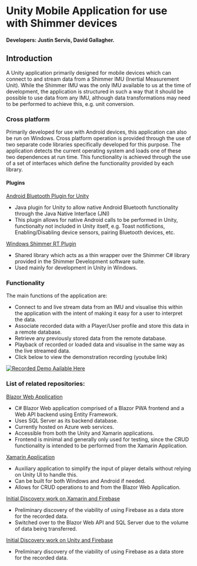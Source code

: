 # Unity Mobile Application for use with Shimmer devices
#### Developers: Justin Servis, David Gallagher.

## Introduction
A Unity application primarily designed for mobile devices which can connect to and stream data from a Shimmer IMU (Inertial Measurement Unit).  While the Shimmer IMU was the only IMU available to us at the time of development, the application is structured in such a way that it should be possible to use data from any IMU, although data transformations may need to be performed to achieve this, e.g. unit conversion.

### Cross platform

Primarily developed for use with Android devices, this application can also be run on Windows. Cross platform operation is provided through the use of two separate code libraries specifically developed for this purpose. The application detects the current operating system and loads one of these two dependences at run time. This functionality is achieved through the use of a set of interfaces which define the functionality provided by each library.

#### Plugins

[Android Bluetooth Plugin for Unity](https://github.com/SerjiVutinss/unity-android-bluetooth-plugin)  
* Java plugin for Unity to allow native Android Bluetooth functionality through the Java Native Interface (JNI)
* This plugin allows for native Android calls to be performed in Unity, functionalty not included in Unity itself, e.g. Toast notifictions, Enabling/Disabling device sensors, pairing Bluetooth devices, etc.

[Windows Shimmer RT Plugin](https://github.com/SerjiVutinss/ShimmerRT_Library)
* Shared library which acts as a thin wrapper over the Shimmer C# library provided in the Shimmer Development software suite.
* Used mainly for development in Unity in Windows.

### Functionality

The main functions of the application are:

* Connect to and live stream data from an IMU and visualise this within the application with the intent of making it easy for a user to interpret the data.
* Associate recorded data with a Player/User profile and store this data in a remote database.
* Retrieve any previously stored data from the remote database.
* Playback of recorded or loaded data and visualise in the same way as the live streamed data.
* Click below to view the demonstration recording (youtube link)


[![Recorded Demo Aailable Here](https://img.youtube.com/vi/umR1cIud7es/0.jpg)](https://www.youtube.com/watch?v=umR1cIud7es)


### List of related repositories:

[Blazor Web Application](https://github.com/SerjiVutinss/BlazorSportsDataWebAsm)  
* C# Blazor Web application comprised of a Blazor PWA frontend and a Web API backend using Entity Framework.
* Uses SQL Server as its backend database.
* Currently hosted on Azure web services.
* Accessible from both the Unity and Xamarin applications.
* Frontend is minimal and generally only used for testing, since the CRUD functionality is intended to be performed from the Xamarin Application.


[Xamarin Application](https://github.com/d-gallagher/XamarinFirebaseProject)  
* Auxiliary application to simplify the input of player details without relying on Unity UI to handle this.
* Can be built for both Windows and Android if needed.
* Allows for CRUD operations to and from the Blazor Web Application. 

[Initial Discovery work on Xamarin and Firebase](https://github.com/d-gallagher/XamarinFirebase)
* Preliminary discovery of the viability of using Firebase as a data store for the recorded data.
* Switched over to the Blazor Web API and SQL Server due to the volume of data being transferred.

[Initial Discovery work on Unity and Firebase](https://github.com/d-gallagher/UnityAndroidFirebase)  
* Preliminary discovery of the viability of using Firebase as a data store for the recorded data.

